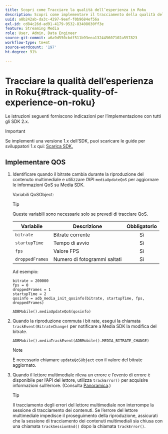 ```yaml
---
title: Scopri come Tracciare la qualità dell’esperienza in Roku
description: Scopri come implementare il tracciamento della qualità dell’esperienza (QoE, QoS) utilizzando Media SDK su Roku.
uuid: a8b242ab-da3c-4297-9eef-f0b9684ef56a
exl-id: cd84c26d-ad91-4179-9532-83408030ff3e
feature: Streaming Media
role: User, Admin, Data Engineer
source-git-commit: a6a9d550cbdf511b93eea132445607102a557823
workflow-type: tm+mt
source-wordcount: '197'
ht-degree: 91%

---
```


# Tracciare la qualità dell’esperienza in Roku{#track-quality-of-experience-on-roku}

Le istruzioni seguenti forniscono indicazioni per l’implementazione con tutti gli SDK 2.x.

>[!IMPORTANT]
>
>Se implementi una versione 1.x dell’SDK, puoi scaricare le guide per sviluppatori 1.x qui: [Scarica SDK.](/help/getting-started/download-sdks.md)

## Implementare QOS

1. Identificare quando il bitrate cambia durante la riproduzione del contenuto multimediale e utilizzare l’API `mediaUpdateQoS` per aggiornare le informazioni QoS su Media SDK.

   Variabili QoSObject:

   >[!TIP]
   >
   >Queste variabili sono necessarie solo se prevedi di tracciare QoS.

   | Variabile | Descrizione | Obbligatorio |
   | --- | --- | :---: |
   | `bitrate` | Bitrate corrente | Sì |
   | `startupTime` | Tempo di avvio | Sì |
   | `fps` | Valore FPS | Sì |
   | `droppedFrames` | Numero di fotogrammi saltati | Sì |

   Ad esempio:

   ```
   bitrate = 200000
   fps = 0
   droppedFrames = 1
   startupTime = 2
   qosinfo = adb_media_init_qosinfo(bitrate, startupTime, fps, droppedFrames)
   
   ADBMobile().mediaUpdateQoS(qosinfo)
   ```

   <!--
    QoS object creation:

    ```
    qosInfo=adb_media_init_qosinfo()
    qosInfo.bitrate = 200000
    qosInfo.fps = 0
    qosInfo.droppedFrames = 1
    qosInfo.startupTime = 2
    ```
    -->

1. Quando la riproduzione commuta i bit rate, esegui la chiamata `trackEvent(BitrateChange)` per notificare a Media SDK la modifica del bitrate.

   ```
   ADBMobile().mediaTrackEvent(ADBMobile().MEDIA_BITRATE_CHANGE)
   ```

   >[!NOTE]
   >
   >È necessario chiamare `updateQoSObject` con il valore del bitrate aggiornato.

   <!--
    ```
    qosContextData = {}
    ADBMobile().mediaTrackEvent(MEDIA_BITRATE_CHANGE, qosInfo, qosContextData)
    ```

    >[!IMPORTANT]
    >
    >Update the QoS object and call the bitrate change event on every bitrate change. This provides the most accurate QoS data.
    -->

1. Quando il lettore multimediale rileva un errore e l’evento di errore è disponibile per l’API del lettore, utilizza `trackError()` per acquisire informazioni sull’errore. (Consulta [Panoramica](/help/use-cases/track-errors/track-errors-overview.md).)

   >[!TIP]
   >
   >Il tracciamento degli errori del lettore multimediale non interrompe la sessione di tracciamento dei contenuti. Se l’errore del lettore multimediale impedisce il proseguimento della riproduzione, assicurati che la sessione di tracciamento dei contenuti multimediali sia chiusa con una chiamata `trackSessionEnd()` dopo la chiamata `trackError()`.
